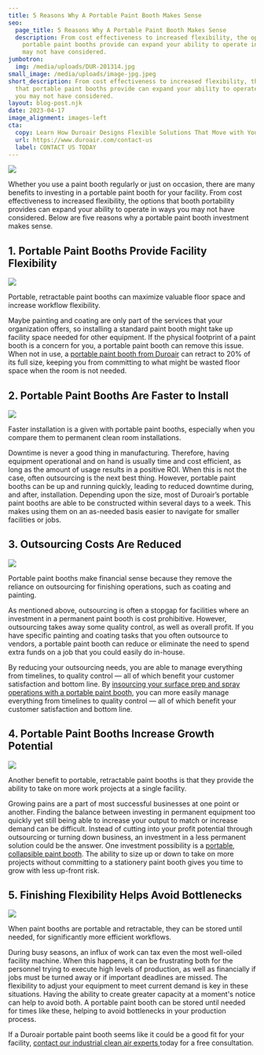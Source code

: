 ```yaml
---
title: 5 Reasons Why A Portable Paint Booth Makes Sense
seo:
  page_title: 5 Reasons Why A Portable Paint Booth Makes Sense
  description: From cost effectiveness to increased flexibility, the options that
    portable paint booths provide can expand your ability to operate in ways you
    may not have considered.
jumbotron:
  img: /media/uploads/DUR-201314.jpg
small_image: /media/uploads/image-jpg.jpeg
short_description: From cost effectiveness to increased flexibility, the options
  that portable paint booths provide can expand your ability to operate in ways
  you may not have considered.
layout: blog-post.njk
date: 2023-04-17
image_alignment: images-left
cta:
  copy: Learn How Duroair Designs Flexible Solutions That Move with Your Workflow
  url: https://www.duroair.com/contact-us
  label: CONTACT US TODAY
---
```

![](/media/uploads/DUR-201314.jpg)

Whether you use a paint booth regularly or just on occasion, there are many benefits to investing in a portable paint booth for your facility. From cost effectiveness to increased flexibility, the options that booth portability provides can expand your ability to operate in ways you may not have considered. Below are five reasons why a portable paint booth investment makes sense.

## 1. [](<>)**Portable Paint Booths Provide Facility Flexibility**

![](/media/uploads/dur-graphicsartboard-8-100.jpg)

Portable, retractable paint booths can maximize valuable floor space and increase workflow flexibility. 

Maybe painting and coating are only part of the services that your organization offers, so installing a standard paint booth might take up facility space needed for other equipment. If the physical footprint of a paint booth is a concern for you, a portable paint booth can remove this issue. When not in use, a [portable paint booth from Duroair](https://www.duroair.com/solutions/painting-coating) can retract to 20% of its full size, keeping you from committing to what might be wasted floor space when the room is not needed.

## **2. Portable Paint Booths Are Faster to Install**

![](/media/uploads/dur-graphicsartboard-10-100.jpg)

Faster installation is a given with portable paint booths, especially when you compare them to permanent clean room installations.

Downtime is never a good thing in manufacturing. Therefore, having equipment operational and on hand is usually time and cost efficient, as long as the amount of usage results in a positive ROI. When this is not the case, often outsourcing is the next best thing. However, portable paint booths can be up and running quickly, leading to reduced downtime during, and after, installation. Depending upon the size, most of Duroair’s portable paint booths are able to be constructed within several days to a week. This makes using them on an as-needed basis easier to navigate for smaller facilities or jobs.

## [](<>)**3. Outsourcing Costs Are Reduced**

![](/media/uploads/dur-graphicsartboard-11-100.jpg)

Portable paint booths make financial sense because they remove the reliance on outsourcing for finishing operations, such as coating and painting.

As mentioned above, outsourcing is often a stopgap for facilities where an investment in a permanent paint booth is cost prohibitive. However, outsourcing takes away some quality control, as well as overall profit. If you have specific painting and coating tasks that you often outsource to vendors, a portable paint booth can reduce or eliminate the need to spend extra funds on a job that you could easily do in-house.

By reducing your outsourcing needs, you are able to manage everything from timelines, to quality control — all of which benefit your customer satisfaction and bottom line. By [insourcing your surface prep and spray operations with a portable paint booth](https://www.duroair.com/resources/case-studies/military-base-eliminates-outsourcing-of-surface-prep-work-painting), you can more easily manage everything from timelines to quality control — all of which benefit your customer satisfaction and bottom line.

## [](<>)**4. Portable Paint Booths Increase Growth Potential**

![](/media/uploads/dur-graphicsartboard-12-100.jpg)

Another benefit to portable, retractable paint booths is that they provide the ability to take on more work projects at a single facility.

Growing pains are a part of most successful businesses at one point or another. Finding the balance between investing in permanent equipment too quickly yet still being able to increase your output to match or increase demand can be difficult. Instead of cutting into your profit potential through outsourcing or turning down business, an investment in a less permanent solution could be the answer. One investment possibility is a [portable, collapsible paint booth](https://www.duroair.com/blog/collapsible-paint-booths-offer-solutions-for-many-situations/). The ability to size up or down to take on more projects without committing to a stationery paint booth gives you time to grow with less up-front risk.

## [](<>)**5. Finishing Flexibility Helps Avoid Bottlenecks**

![](/media/uploads/dur-graphicsartboard-13-100.jpg)

When paint booths are portable and retractable, they can be stored until needed, for significantly more efficient workflows.

During busy seasons, an influx of work can tax even the most well-oiled facility machine. When this happens, it can be frustrating both for the personnel trying to execute high levels of production, as well as financially if jobs must be turned away or if important deadlines are missed. The flexibility to adjust your equipment to meet current demand is key in these situations. Having the ability to create greater capacity at a moment's notice can help to avoid both. A portable paint booth can be stored until needed for times like these, helping to avoid bottlenecks in your production process. 

If a Duroair portable paint booth seems like it could be a good fit for your facility, [c](https://www.duroair.com/request-for-quote/)[ontact our industrial clean air experts ](https://www.duroair.com/request-for-quote/)today for a free consultation.
